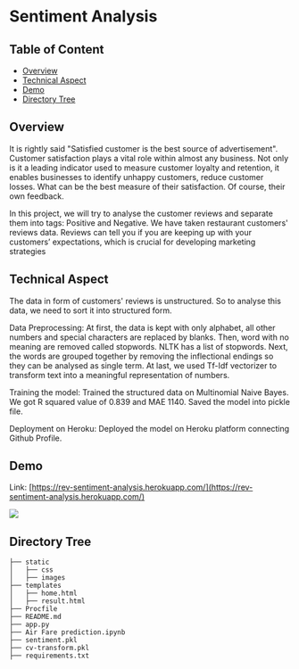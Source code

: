 # Sentiment Analysis

## Table of Content
  * [Overview](#overview)
  * [Technical Aspect](#technical-aspect)
  * [Demo](#demo)
  * [Directory Tree](#directory-tree)
  
 

## Overview
It is rightly said "Satisfied customer is the best source of advertisement".
Customer satisfaction plays a vital role within almost any business. Not only is it a leading indicator used to measure customer loyalty and retention, it enables businesses to identify unhappy customers, reduce customer losses.
What can be the best measure of their satisfaction. Of course, their own feedback.

In this project, we will try to analyse the customer reviews and separate them into tags: Positive and Negative. We have taken restaurant customers' reviews data. Reviews can tell you if you are keeping up with your customers’ expectations, which is crucial for developing marketing strategies



## Technical Aspect
The data in form of customers' reviews is unstructured. So to analyse this data, we need to sort it into structured form. 

Data Preprocessing: At first, the data is kept with only alphabet, all other numbers and special characters are replaced by blanks. Then, word with no meaning are removed called stopwords. NLTK has a list of stopwords. 
Next, the words are grouped together by removing the inflectional endings so they can be analysed as single term. At last, we used Tf-Idf vectorizer to transform text into a meaningful representation of numbers.

Training the model: Trained the structured data on Multinomial Naive Bayes. We got R squared value of 0.839 and MAE 1140. Saved the model into pickle file.

Deployment on Heroku: Deployed the model on Heroku platform connecting Github Profile.



## Demo
Link: [https://rev-sentiment-analysis.herokuapp.com/](https://rev-sentiment-analysis.herokuapp.com/)

[![](https://i.imgur.com/gCikoM2.gifv)](https://flightsfareprediction.herokuapp.com/)



## Directory Tree 
```
├── static 
│   ├── css
│   ├── images 
├── templates
│   ├── home.html
│   ├── result.html
├── Procfile
├── README.md
├── app.py
├── Air Fare prediction.ipynb
├── sentiment.pkl
├── cv-transform.pkl
├── requirements.txt
```


